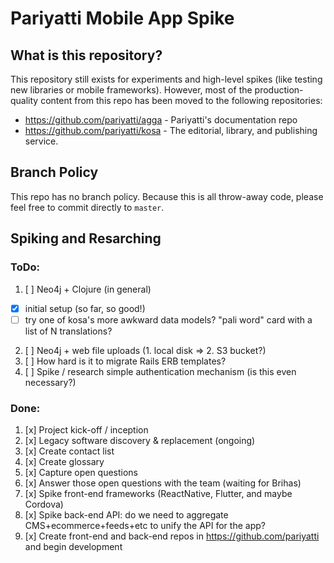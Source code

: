 # Pariyatti Mobile App Spike

## What is this repository?

This repository still exists for experiments and high-level spikes (like testing new libraries or mobile frameworks). However, most of the production-quality content from this repo has been moved to the following repositories:

- https://github.com/pariyatti/agga - Pariyatti's documentation repo
- https://github.com/pariyatti/kosa - The editorial, library, and publishing service.

## Branch Policy

This repo has no branch policy. Because this is all throw-away code, please feel free to commit directly to `master`.

## Spiking and Resarching

### ToDo:

1. [ ] Neo4j + Clojure (in general)
  - [x] initial setup (so far, so good!)
  - [ ] try one of kosa's more awkward data models? "pali word" card with a list of N translations?
2. [ ] Neo4j + web file uploads (1. local disk => 2. S3 bucket?)
3. [ ] How hard is it to migrate Rails ERB templates?
4. [ ] Spike / research simple authentication mechanism (is this even necessary?)

### Done:

1. [x] Project kick-off / inception
2. [x] Legacy software discovery & replacement (ongoing)
3. [x] Create contact list
4. [x] Create glossary
5. [x] Capture open questions
6. [x] Answer those open questions with the team (waiting for Brihas)
7. [x] Spike front-end frameworks (ReactNative, Flutter, and maybe Cordova)
8. [x] Spike back-end API: do we need to aggregate CMS+ecommerce+feeds+etc to unify the API for the app?
9. [x] Create front-end and back-end repos in https://github.com/pariyatti and begin development
